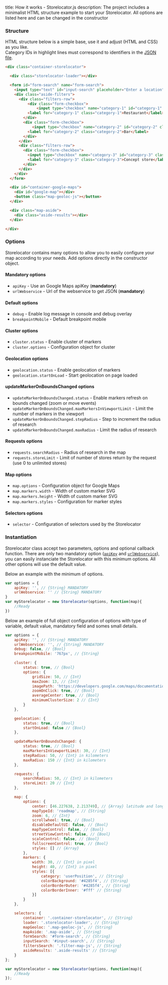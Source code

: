 title: How it works - Storelocator.js
description: The project includes a minimalist HTML structure example to start your Storelocator. All options are listed here and can be changed in the constructor

### Structure

HTML structure below is a simple base, use it and adjust (HTML and CSS) as you like.<br />
Category IDs in highlight lines must correspond to identifiers in the [JSON file](features/#json-structure).

```html hl_lines="10 14 20"
<div class="container-storelocator">

  <div class="storelocator-loader"></div>

  <form id="form-search" name="form-search">
    <input type="text" id="input-search" placeholder="Enter a location" autocomplete="off" value="" required />
    <div class="aside-filters">
      <div class="filters-row">
          <div class="form-checkbox">
              <input type="checkbox" name="category-1" id="category-1" class="filter-map-js" checked="checked" value="1" />
          <label for="category-1" class="category-1">Restaurant</label>
        </div>
        <div class="form-checkbox">
            <input type="checkbox" name="category-2" id="category-2" class="filter-map-js" checked="checked" value="2" />
          <label for="category-2" class="category-2">Bar</label>
        </div>
      </div>
      <div class="filters-row">
        <div class="form-checkbox">
          <input type="checkbox" name="category-3" id="category-3" class="filter-map-js" checked="checked" value="3" />
          <label for="category-3" class="category-3">Concept store</label>
        </div>
      </div>
    </div>
  </form>

  <div id="container-google-maps">
    <div id="google-map"></div>
    <button class="map-geoloc-js"></button>
  </div>

  <div class="map-aside">
    <div class="aside-results"></div>
  </div>

</div>
```

### Options

Storelocator contains many options to allow you to easily configure your map according to your needs. Add options directly in the constructor object.

#### Mandatory options

* `apiKey` - Use an Google Maps apiKey (__mandatory__)
* `urlWebservice` - Url of the webservice to get JSON (__mandatory__)

#### Default options

* `debug` - Enable log message in console and debug overlay
* `breakpointMobile` - Default breakpoint mobile

#### Cluster options

* `cluster.status` - Enable cluster of markers
* `cluster.options` - Configuration object for cluster

#### Geolocation options

* `geolocation.status` - Enable geolocation of markers
* `geolocation.startOnLoad` - Start geolocation on page loaded

#### updateMarkerOnBoundsChanged options

* `updateMarkerOnBoundsChanged.status` - Enable markers refresh on bounds changed (zoom or move events)
* `updateMarkerOnBoundsChanged.maxMarkersInViewportLimit` - Limit the number of markers in the viewport
* `updateMarkerOnBoundsChanged.stepRadius` - Step to increment the radius of research
* `updateMarkerOnBoundsChanged.maxRadius` - Limit the radius of research

#### Requests options

* `requests.searchRadius` - Radius of research in the map
* `requests.storeLimit` - Limit of number of stores return by the request (use 0 to unlimited stores)

#### Map options

* `map.options` - Configuration object for Google Maps
* `map.markers.width` - Width of custom marker SVG
* `map.markers.height` - Width of custom marker SVG
* `map.markers.styles` - Configuration for marker styles

#### Selectors options

* `selector` - Configuration of selectors used by the Storelocator

### Instantiation

Storelocator class accept two parameters, options and optional callback function. There are only two mandatory option ([`apiKey`](getting-started.md#create-an-api-key) and [`urlWebservice`](features.md#php-class-and-webservice)), you can easily instanciate the Storelocator with this minimum options. All other options will use the default value.

Below an example with the minimum of options.

```javascript
var options = {
    apiKey: '', // {String} MANDATORY
    urlWebservice: '' // {String} MANDATORY
}
var myStorelocator = new Storelocator(options, function(map){
    //Ready
})
```

Below an example of full object configuration of options with type of variable, default value, mandatory field and somes small details.

```javascript
var options = {
    apiKey: '', // {String} MANDATORY
    urlWebservice: '', // {String} MANDATORY
    debug: false, // {Bool}
    breakpointMobile: '767px', // {String}

    cluster: {
        status: true, // {Bool}
        options: {
            gridSize: 50, // {Int}
            maxZoom: 13, // {Int}
            imagePath: 'https://developers.google.com/maps/documentation/javascript/examples/markerclusterer/m', // {String}
            zoomOnClick: true, // {Bool}
            averageCenter: true, // {Bool}
            minimumClusterSize: 2 // {Int}
        }
    },

    geolocation: {
        status: true, // {Bool}
        startOnLoad: false // {Bool}
    },

    updateMarkerOnBoundsChanged: {
        status: true, // {Bool}
        maxMarkersInViewportLimit: 30, // {Int}
        stepRadius: 50, // {Int} in kilometers
        maxRadius: 150 // {Int} in kilometers
    },

    requests: {
        searchRadius: 50, // {Int} in kilometers
        storeLimit: 20 // {Int}
    },

    map: {
        options: {
            center: [46.227638, 2.213749], // {Array} latitude and longitude
            mapTypeId: 'roadmap', // {String}
            zoom: 6, // {Int}
            scrollwheel: true, // {Bool}
            disableDefaultUI: false, // {Bool}
            mapTypeControl: false, // {Bool}
            streetViewControl: false, // {Bool}
            scaleControl: false, // {Bool}
            fullscreenControl: true, // {Bool}
            styles: [] // {Array}
        },
        markers: {
            width: 30, // {Int} in pixel
            height: 40, // {Int} in pixel
            styles: [{
                category: 'userPosition', // {String}
                colorBackground: '#4285f4', // {String}
                colorBorderOuter: '#4285f4', // {String}
                colorBorderInner: '#fff' // {String}
            }]
        }
    },

    selectors: {
        container: '.container-storelocator', // {String}
        loader: '.storelocator-loader', // {String}
        mapGeoloc: '.map-geoloc-js', // {String}
        mapAside: '.map-aside', // {String}
        formSearch: '#form-search', // {String}
        inputSearch: '#input-search', // {String}
        filtersSearch: '.filter-map-js', // {String}
        asideResults: '.aside-results' // {String}
    }
};

var myStorelocator = new Storelocator(options, function(map){
    //Ready
});
```

<script>
  ((window.gitter = {}).chat = {}).options = {
    room: 'store-locator/store-locator'
  };
</script>
<script src="https://sidecar.gitter.im/dist/sidecar.v1.js" async defer></script>